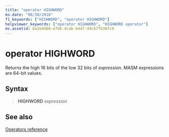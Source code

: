 ```yaml
---
title: "operator HIGHWORD"
ms.date: "08/30/2018"
f1_keywords: ["HIGHWORD", "operator HIGHWORD"]
helpviewer_keywords: ["operator HIGHWORD", "HIGHWORD operator"]
ms.assetid: 6a3e4d60-e7b6-4cab-b4d7-d4cb7fb307c9
---
```

# operator HIGHWORD

Returns the high 16 bits of the low 32 bits of *expression*. MASM expressions are 64-bit values.

## Syntax

> **HIGHWORD** *expression*

## See also

[Operators reference](operators-reference.md)
